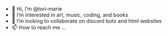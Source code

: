 - 👋 Hi, I’m @tori-marie
- 👀 I’m interested in art, music, coding, and books
- 💞️ I’m looking to collaborate on discord bots and html websites
- 📫 How to reach me ...

<!---
tori-marie/tori-marie is a ✨ special ✨ repository because its `README.md` (this file) appears on your GitHub profile.
You can click the Preview link to take a look at your changes.
--->
